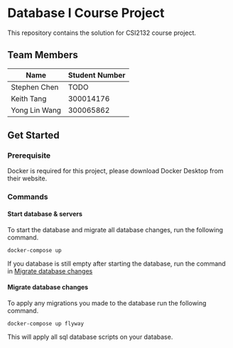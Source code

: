 # Database I Course Project

This repository contains the solution for CSI2132 course project.

## Team Members

| Name          | Student Number |
| ------------- | -------------- |
| Stephen Chen  | TODO           |
| Keith Tang    | 300014176      |
| Yong Lin Wang | 300065862      |

## Get Started
### Prerequisite

Docker is required for this project, please download Docker Desktop from their website.

### Commands

#### Start database & servers

To start the database and migrate all database changes, run the following command.

```
docker-compose up
```

If you database is still empty after starting the database, run the command in [Migrate database changes](#Migrate-database-changes)

#### Migrate database changes

To apply any migrations you made to the database run the following command.

```
docker-compose up flyway
```

This will apply all sql database scripts on your database.